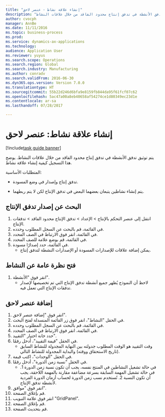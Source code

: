 ```yaml
--- 
title: "إنشاء علاقة نشاط - عنصر لاحق"
description: "يتم توثيق تدفق الأنشطة في تدفق إنتاج محدود الفاقد من خلال علاقات النشاط."
author: cvocph
manager: AnnBe
ms.date: 11/11/2016
ms.topic: business-process
ms.prod: 
ms.service: dynamics-ax-applications
ms.technology: 
audience: Application User
ms.reviewer: yuyus
ms.search.scope: Operations
ms.search.region: Global
ms.search.industry: Manufacturing
ms.author: conradv
ms.search.validFrom: 2016-06-30
ms.dyn365.ops.version: Version 7.0.0
ms.translationtype: HT
ms.sourcegitcommit: 55b22d246d6bfa9e8159fb844da95f61fcf07c62
ms.openlocfilehash: 5ac47a00a8eb40658af54274ce1d80349ec23d1e
ms.contentlocale: ar-sa
ms.lasthandoff: 07/28/2017

---
```

# <a name="create-activity-relation-successor"></a>إنشاء علاقة نشاط: عنصر لاحق

[!include[task guide banner](../../includes/task-guide-banner.md)]

يتم توثيق تدفق الأنشطة في تدفق إنتاج محدود الفاقد من خلال علاقات النشاط. يوضح هذا التسجيل كيفية إنشاء علاقة نشاط.

المتطلبات الأساسية:

- تدفق إنتاج وإصدار في وضع المسودة. 

- يتم إنشاء نشاطين يتبعان بعضهما البعض في تدفق الإنتاج لكن لا يتم ربطهما.


## <a name="find-the-production-flow-version"></a>البحث عن إصدار تدفق الإنتاج 
1. انتقل إلى عنصر التحكم بالإنتاج > الإعداد > تدفق الإنتاج محدود الفاقد > تدفقات الإنتاج.
2. في القائمة، قم بالبحث عن السجل المطلوب وحدده.
3. في القائمة، انقر فوق الارتباط في الصف المحدد.
4. في القائمة، قم بوضع علامة للصف المحدد.
5. في القائمة، حدد إصدارًا مسودة.
    * يمكن إضافة علاقات للإصدارات المسودة أو الإصدارات النشطة لتدفق إنتاج.  

## <a name="open-the-activity-overview"></a>فتح نظرة عامة عن النشاط
1. انقر فوق "الأنشطة".
    * لاحظ أن النموذج يُظهر جميع أنشطة تدفق الإنتاج التي تم تخصيصها لإصدار تدفقات الإنتاج التي تعمل فيه.  

## <a name="add-a-successor"></a>إضافة عنصر لاحق
1. انقر فوق "إضافة عنصر لاحق".
2. في الحقل "النشاط"، انقر فوق زر القائمة المنسدلة لفتح البحث.
3. في القائمة، قم بالبحث عن السجل المطلوب وحدده.
4. في القائمة، انقر فوق الارتباط في الصف المحدد.
5. حدد خانة اختيار "التقييد".
6. في الحقل "قيمة التقييد"، أدخل رقمًا.
    * وقت التقييد هو الوقت المطلوب جدولته بين النهاية المجدولة للنشاط السابق (تاريخ الاستحقاق ووقته) والبداية المجدولة للنشاط التالي.  
7. في الحقل "الوحدات"، اكتب قيمة.
8. في الحقل "نسبة زمن الدورة"، أدخل رقمًا.
    * في حالة تشغيل النشاطين في المنتج نفسه، يجب أن تكون نسبة زمن الدورة 1. في حالة تشغيل المهمة السابقة بسرعة مضاعفة مقارنة بالمهمة اللاحقة، يجب أن تكون النسبة 2.   تُستخدم نسب زمن الدورة لحساب أزمان الدورة الفردية لأنشطة تدفق الإنتاج.  
9. انقر فوق "موافق".
10. قم بإغلاق الصفحة.
11. انقر فوق علامة التبويب "GridPanel".
12. قم بإغلاق الصفحة.
13. قم بتحديث الصفحة.


